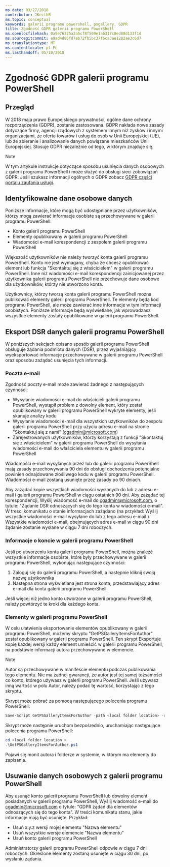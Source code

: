 ```yaml
---
ms.date: 03/27/2018
contributor: JKeithB
ms.topic: conceptual
keywords: galerii programu powershell, psgallery, GDPR
title: Zgodność GDPR galerii programu PowerShell
ms.openlocfilehash: 0a9e76325a2a5cf8f509e1a6317c8ed88d133f1d
ms.sourcegitcommit: e9ad4d85fd7eb72fb5bc37f6ca3ae1282ae3c6d7
ms.translationtype: MT
ms.contentlocale: pl-PL
ms.lasthandoff: 05/10/2018
---
```

# <a name="powershell-gallery-gdpr-compliance"></a>Zgodność GDPR galerii programu PowerShell

## <a name="overview"></a>Przegląd

W 2018 maja prawo Europejskiego prywatności, ogólne dane ochrony rozporządzenia (GDPR), zostanie zastosowana.
GDPR nakłada nowe zasady dotyczące firmy, agencji rządowych z systemem innym niż zysków i innymi organizacjami, że oferta towarów i usług do osób w Unii Europejskiej (UE), lub że zbieranie i analizowanie danych powiązane mieszkańców Unii Europejskiej.
Stosuje GDPR niezależnie od tego, w którym znajduje się.

> [!NOTE]
> W tym artykule instrukcje dotyczące sposobu usunięcia danych osobowych z galerii programu PowerShell i może służyć do obsługi sieci zobowiązań GDPR. Jeśli szukasz informacji ogólnych o GDPR zobacz [GDPR części portalu zaufania usługi](https://servicetrust.microsoft.com/ViewPage/GDPRGetStarted).

## <a name="personally-identifiable-data"></a>Identyfikowalne dane osobowe danych

Poniższe informacje, które mogą być udostępniane przez użytkowników, którzy mogą zawierać informacje osobiste są przechowywane w galerii programu PowerShell:

* Konto galerii programu PowerShell
* Elementy opublikowany w galerii programu PowerShell
* Wiadomości e-mail korespondencji z zespołem galerii programu PowerShell

Większość użytkowników nie należy tworzyć konta galerii programu PowerShell.
Konto nie jest wymagany, chyba że chcesz opublikować element lub funkcja "Skontaktuj się z właścicielem" w galerii programu PowerShell.
Inne niż wiadomości e-mail korespondencji zainicjowanej przez użytkownika galerii programu PowerShell nie przechowuje dane osobowe dla użytkowników, którzy nie utworzono konta.

Użytkownicy, którzy tworzą konta galerii programu PowerShell można publikować elementy galerii programu PowerShell.
Te elementy będą kod programu PowerShell, ale może zawierać inne informacje w tym informacji osobistych.
Poniższe informacje będą wyświetlane, jak wprowadzasz wszystkie elementy zostały opublikowane w galerii programu PowerShell.

## <a name="dsr-export-of-powershell-gallery-data"></a>Eksport DSR danych galerii programu PowerShell

W poniższych sekcjach opisano sposób galerii programu PowerShell obsługuje żądania podmiotu danych (DSR), przez wyjaśniający wyeksportować informacje przechowywane w galerii programu PowerShell oraz sposobu zażądać usunięcia tych informacji.

### <a name="email"></a>Poczta e-mail

Zgodność poczty e-mail może zawierać żadnego z następujących czynności:

* Wysyłanie wiadomości e-mail do właścicieli galerii programu PowerShell, wystąpił problem z dowolny element, który został opublikowany w galerii programu PowerShell wykryte elementy, jeśli skanuje analizy kodu
* Wysyłanie wiadomości e-mail dla wszystkich użytkowników do zespołu galerii programu PowerShell przy użyciu adresu e-mail na stronie "Skontaktuj się z nami" (cgadmin@microsoft.com)
* Zarejestrowanych użytkowników, którzy korzystają z funkcji "Skontaktuj się z właścicielem" w galerii programu PowerShell do wysyłania wiadomości e-mail do właściciela elementu w galerii programu PowerShell

Wiadomości e-mail wysyłanych przez lub do galerii programu PowerShell mają zasady przechowywania 90 dni do obsługi dochodzenia potencjalne powinien odnajdowane złośliwego kodu w galerii programu PowerShell.
Wiadomości e-mail zostaną usunięte przez zasady po 90 dniach.

Aby zażądać kopie wszystkich wiadomości wysłanych do lub z adresu e-mail i galerii programu PowerShell w ciągu ostatnich 90 dni.
Aby zażądać tej korespondencji, Wyślij wiadomość e-mail do cgadmin@microsoft.com, o tytule: "Żądanie DSR odnoszących się do tego konta w wiadomości e-mail".
W treści komunikatu o stanie informacjach zażądano (na przykład: Wyślij wszystkie wiadomości e-mail wysyłane do lub z tego adresu e-mail.) Wszystkie wiadomości e-mail, obejmujących adres e-mail w ciągu 90 dni żądanie zostanie wysłane w ciągu 7 dni roboczych.

### <a name="powershell-gallery-account-information"></a>Informacje o koncie w galerii programu PowerShell

Jeśli po utworzeniu konta galerii programu PowerShell, można znaleźć wszystkie informacje osobiste, które były przechowywane w galerii programu PowerShell, wykonując następujące czynności:

1. Zaloguj się do galerii programu PowerShell, a następnie kliknij swoją nazwę użytkownika
2. Następna strona wyświetlana jest strona konta, przedstawiający adres e-mail dla konta galerii programu PowerShell

Jeśli więcej niż jedno konto utworzone w galerii programu PowerShell, należy powtórzyć te kroki dla każdego konta.

### <a name="items-in-the-powershell-gallery"></a>Elementy w galerii programu PowerShell

W celu ułatwienia eksportowanie elementów opublikowany w galerii programu PowerShell, możemy skryptu "GetPSGalleryItemsForAuthor" został opublikowany w galerii programu PowerShell.
Ten skrypt Eksportuje kopię każdej wersji każdy element umieścić w galerii programu PowerShell, na podstawie informacji autora przechowywane w elemencie.

> [!NOTE]
> Autor są przechowywane w manifeście elementu podczas publikowania tego elementu.
> Nie ma żadnej gwarancji, że autor jest tej samej tożsamości co konto, którego używasz w galerii programu PowerShell.
> Jeśli używasz inną wartość w polu Autor, należy podać tę wartość, korzystając z tego skryptu.

Skrypt może pobrać za pomocą następującego polecenia programu PowerShell:

```powershell
Save-Script GetPSGalleryItemsForAuthor -path <local folder location> -repository psgallery
```

Skrypt może następnie uruchom bezpośrednio, uruchamiając następujące polecenia programu PowerShell:

```powershell
cd <local folder location >
.\GetPSGalleryItemsForAuthor.ps1
```

Pojawi się monit autora i folderze w systemie, w którym ma elementy do zapisania.

## <a name="deleting-personal-data-from-the-powershell-gallery"></a>Usuwanie danych osobowych z galerii programu PowerShell

Aby usunąć konto galerii programu PowerShell lub dowolny element posiadanych w galerii programu PowerShell, Wyślij wiadomość e-mail do cgadmin@microsoft.com o tytule: "GDPR żądań dla elementów odnoszących się do tego konta".
W treści komunikatu stanu, jakie informacje mają być usunięte. Przykład:

* Usuń x.y.z wersji mojej elementu "Nazwa elementu"
* Usuń wszystkie wersje elemencie "Nazwa elementu"
* Usuń konto galerii programu PowerShell

Administratorzy galerii programu PowerShell odpowie w ciągu 7 dni roboczych.
Określone elementy zostaną usunięte w ciągu 30 dni, po wysłaniu żądania.
